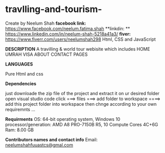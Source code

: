 # travlling-and-tourism-
Create by Neelum Shah 
**facebook link:**
https://www.facebook.com/neelum.fatima.shah
**linkdin: **
https://www.linkedin.com/in/neelum-shah-5218a41a3/
**fiver:**
https://www.fiverr.com/users/neelumshah298
Html, CSS and JavaScript

**DESCRIPTION**
A travilling & world tour webisite which includes 
HOME 
UMRAH
VISA
ABOUT 
CONTACT PAGES 

**LANGUAGES**

Pure Html and css

 **Dependencies**
 
 just downloade the zip file of the project and extract it on ur desired folder
 open visual studio code 
 click ===> files ===> add folder to workspace ====> add this project folder into workspace
 then chnge according to your own requiremnts ...

**Requirments**
OS: 64-bit operating system, Windows 10
processor/generation: AMD A8 PRO-7150B R5, 10 Compute Cores 4C+6G   
Ram: 8.00 GB 

**Contributors names and contact info**
Email: neelumshahfuuastcs@gmal.com
